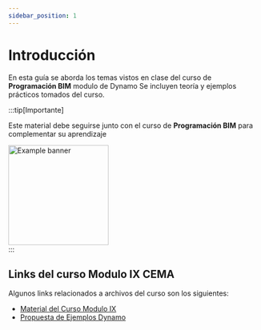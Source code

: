 ```yaml
---
sidebar_position: 1
---
```


# Introducción

En esta guía se aborda los temas vistos en clase del curso de **Programación BIM** modulo de Dynamo
Se incluyen teoría y ejemplos prácticos tomados del curso.

:::tip[Importante]

Este material debe seguirse junto con el curso de **Programación BIM** para complementar su aprendizaje
<div style={{ textAlign: 'right' }}>
  <img
  src={require('/img/logo2.png').default}
  alt="Example banner" width="200"/>
</div>
:::


## Links del curso Modulo IX CEMA
Algunos links relacionados a archivos del curso son los siguientes:
- [Material del Curso Modulo IX](https://1drv.ms/f/s!ArbIttC63LqXi9x10vSzTMwEP4rJ4g?e=222TBY)
- [Propuesta de Ejemplos Dynamo](https://docs.google.com/spreadsheets/d/1FbyRqDbWhWUqumpCjyQYg3unt2jCX6btghBkwBZ2wA4/edit?usp=drive_link)
